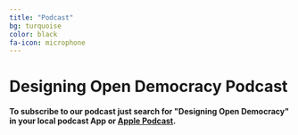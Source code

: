 ```yaml
---
title: "Podcast"
bg: turquoise
color: black
fa-icon: microphone
---
```


# Designing Open Democracy Podcast

<div
  class="whooshkaa-widget-player"
  data-show-id="10420"
  data-theme="dark"
  data-height="400"
  data-enable-volume="true"
  data-enable-chapters="true"
  data-chapter-color="#D32F2F"
></div>
<script src="https://webplayer.whooshkaa.com/js/widget/loader.umd.min.js"></script>

**To subscribe to our podcast just search for "Designing Open Democracy" in your local podcast App or [Apple Podcast](https://podcasts.apple.com/au/podcast/designing-open-democracy/id1492656241).**

